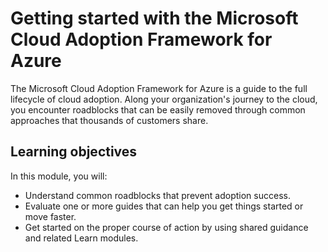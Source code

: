 # Getting started with the Microsoft Cloud Adoption Framework for Azure

The Microsoft Cloud Adoption Framework for Azure is a guide to the full lifecycle of cloud adoption. Along your organization's journey to the cloud, you encounter roadblocks that can be easily removed through common approaches that thousands of customers share.

## Learning objectives

In this module, you will:

- Understand common roadblocks that prevent adoption success.
- Evaluate one or more guides that can help you get things started or move faster.
- Get started on the proper course of action by using shared guidance and related Learn modules.